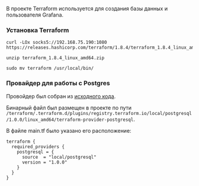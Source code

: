 В проекте Terraform используется для создания базы данных и пользователя Grafana.

### Установка Terraform

```
curl -LOx socks5://192.168.75.190:1080 https://releases.hashicorp.com/terraform/1.8.4/terraform_1.8.4_linux_amd64.zip

unzip terraform_1.8.4_linux_amd64.zip

sudo mv terraform /usr/local/bin/
```
### Провайдер для работы с Postgres

Провойдер был собран из [исходного кода](https://github.com/cyrilgdn/terraform-provider-postgresql).

Бинарный файл был размещен в проекте по пути `/terraform/.terraform.d/plugins/registry.terraform.io/local/postgresql/1.0.0/linux_amd64/terraform-provider-postgresql`.


В файле main.tf было указано его расположение:

```
terraform {
  required_providers {
    postgresql = {
      source  = "local/postgresql"
      version = "1.0.0"
    }
  }
}
```